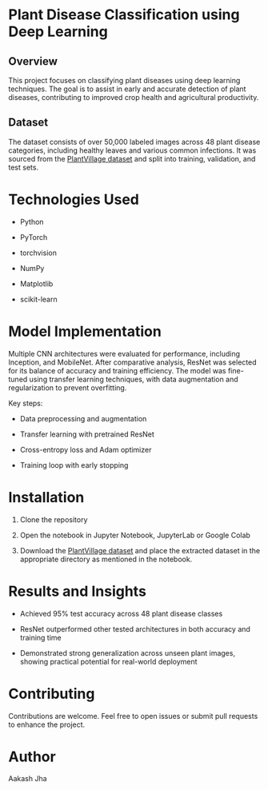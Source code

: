 # Plant Disease Classification using Deep Learning

## Overview

This project focuses on classifying plant diseases using deep learning techniques. The goal is to assist in early and accurate detection of plant diseases, contributing to improved crop health and agricultural productivity.

## Dataset

The dataset consists of over 50,000 labeled images across 48 plant disease categories, including healthy leaves and various common infections. It was sourced from the [PlantVillage dataset](https://www.kaggle.com/datasets/emmarex/plantdisease) and split into training, validation, and test sets.

# Technologies Used

- Python

- PyTorch

- torchvision

- NumPy

- Matplotlib

- scikit-learn

# Model Implementation

Multiple CNN architectures were evaluated for performance, including Inception, and MobileNet. After comparative analysis, ResNet was selected for its balance of accuracy and training efficiency. The model was fine-tuned using transfer learning techniques, with data augmentation and regularization to prevent overfitting.

Key steps:

- Data preprocessing and augmentation

- Transfer learning with pretrained ResNet

- Cross-entropy loss and Adam optimizer

- Training loop with early stopping

# Installation

1. Clone the repository

2. Open the notebook in Jupyter Notebook, JupyterLab or Google Colab

3. Download the [PlantVillage dataset](https://www.kaggle.com/datasets/emmarex/plantdisease) and place the extracted dataset in the appropriate directory as mentioned in the notebook.

# Results and Insights

- Achieved 95% test accuracy across 48 plant disease classes

- ResNet outperformed other tested architectures in both accuracy and training time

- Demonstrated strong generalization across unseen plant images, showing practical potential for real-world deployment

# Contributing

Contributions are welcome. Feel free to open issues or submit pull requests to enhance the project.

# Author

Aakash Jha


